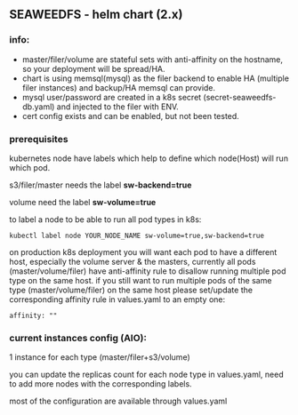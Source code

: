 ## SEAWEEDFS - helm chart (2.x)

### info:
* master/filer/volume are stateful sets with anti-affinity on the hostname,
so your deployment will be spread/HA.
* chart is using memsql(mysql) as the filer backend to enable HA (multiple filer instances)
and backup/HA memsql can provide.
* mysql user/password are created in a k8s secret (secret-seaweedfs-db.yaml) and injected to the filer
with ENV.
* cert config exists and can be enabled, but not been tested.

### prerequisites
kubernetes node have labels which help to define which node(Host) will run which pod.

s3/filer/master needs the label **sw-backend=true**

volume need the label **sw-volume=true**

to label a node to be able to run all pod types in k8s:
```
kubectl label node YOUR_NODE_NAME sw-volume=true,sw-backend=true
```

on production k8s deployment you will want each pod to have a different host,
especially the volume server & the masters, currently all pods (master/volume/filer)
have anti-affinity rule to disallow running multiple pod type on the same host.
if you still want to run multiple pods of the same type (master/volume/filer) on the same host
please set/update the corresponding affinity rule in values.yaml to an empty one:

```affinity: ""```


### current instances config (AIO):
1 instance for each type (master/filer+s3/volume)

you can update the replicas count for each node type in values.yaml,
need to add more nodes with the corresponding labels.

most of the configuration are available through values.yaml

